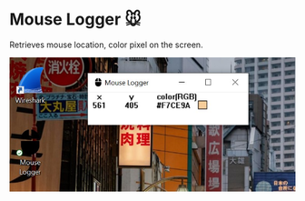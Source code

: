 # Mouse Logger 🐭
Retrieves mouse location, color pixel on the screen.

![App](https://github.com/leducphuong19122004/Mouse-Logger/blob/master/image.jfif)
